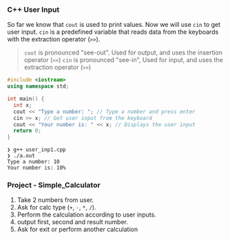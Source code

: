### C++ User Input
So far we know that `cout` is used to print values. Now we will use `cin` to get user input. `cin` is a predefined variable that reads data from the keyboards with the extraction operator (`>>`).

> `cout` is pronounced "see-out". Used for output, and uses the insertion operator (`<<`)
> `cin` is pronounced "see-in", Used for input, and uses the extraction operator (`>>`)

```cpp
#include <iostream>
using namespace std;

int main() {
  int x;
  cout << "Type a number: "; // Type a number and press enter
  cin >> x; // Get user input from the keyboard
  cout << "Your number is: " << x; // Displays the user input
  return 0;
}
```

```
❯ g++ user_inp1.cpp
❯ ./a.out
Type a number: 10
Your number is: 10%
```

### Project - **Simple_Calculator**

1. Take 2 numbers from user.
2. Ask for calc type (`+`, `-`, `*`, `/`).
3. Perform the calculation according to user inputs.
4. output first, second and result number.
5. Ask for exit or perform another calculation